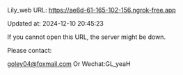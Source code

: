 Lily_web URL: https://ae6d-61-165-102-156.ngrok-free.app

Updated at: 2024-12-10 20:45:23

If you cannot open this URL, the server might be down.

Please contact: 

goley04@foxmail.com Or Wechat:GL_yeaH